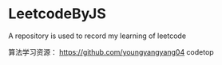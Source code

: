 # LeetcodeByJS
A repository is used to record my learning of leetcode


算法学习资源：
https://github.com/youngyangyang04
codetop